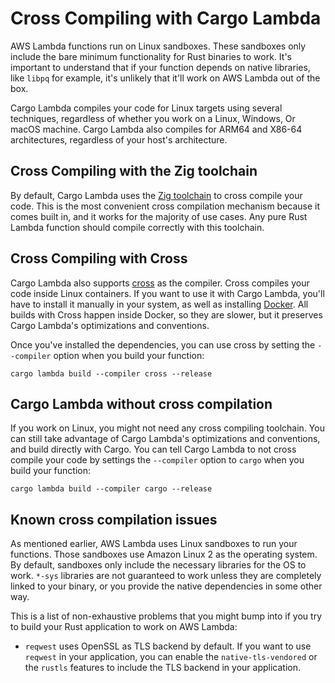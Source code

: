 # Cross Compiling with Cargo Lambda

AWS Lambda functions run on Linux sandboxes. These sandboxes only include the bare minimum functionality for Rust binaries to work. It's important to understand that if your function depends on native libraries, like `libpq` for example, it's unlikely that it'll work on AWS Lambda out of the box.

Cargo Lambda compiles your code for Linux targets using several techniques, regardless of whether you work on a Linux, Windows, Or macOS machine. Cargo Lambda also compiles for ARM64 and X86-64 architectures, regardless of your host's architecture.

## Cross Compiling with the Zig toolchain

By default, Cargo Lambda uses the [Zig toolchain](https://crates.io/crates/cargo-zigbuild) to cross compile your code. This is the most convenient cross compilation mechanism because it comes built in, and it works for the majority of use cases. Any pure Rust Lambda function should compile correctly with this toolchain.

## Cross Compiling with Cross

Cargo Lambda also supports [cross](https://crates.io/crates/cross) as the compiler. Cross compiles your code inside Linux containers. If you want to use it with Cargo Lambda, you'll have to install it manually in your system, as well as installing [Docker](https://www.docker.com/). All builds with Cross happen inside Docker, so they are slower, but it preserves Cargo Lambda's optimizations and conventions.

Once you've installed the dependencies, you can use cross by setting the `--compiler` option when you build your function:

```
cargo lambda build --compiler cross --release
```

## Cargo Lambda without cross compilation

If you work on Linux, you might not need any cross compiling toolchain. You can still take advantage of Cargo Lambda's optimizations and conventions, and build directly with Cargo. You can tell Cargo Lambda to not cross compile your code by settings the `--compiler` option to `cargo` when you build your function:

```
cargo lambda build --compiler cargo --release
```

## Known cross compilation issues

As mentioned earlier, AWS Lambda uses Linux sandboxes to run your functions. Those sandboxes use Amazon Linux 2 as the operating system. By default, sandboxes only include the necessary libraries for the OS to work. `*-sys` libraries are not guaranteed to work unless they are completely linked to your binary, or you provide the native dependencies in some other way.

This is a list of non-exhaustive problems that you might bump into if you try to build your Rust application to work on AWS Lambda:

- `reqwest` uses OpenSSL as TLS backend by default. If you want to use `reqwest` in your application, you can enable the `native-tls-vendored` or the `rustls` features to include the TLS backend in your application.
